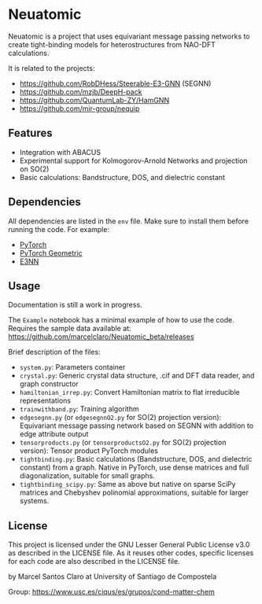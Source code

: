 # Neuatomic 

Neuatomic is a project that uses equivariant message passing networks to create tight-binding models for heterostructures from NAO-DFT calculations.

It is related to the projects:
- https://github.com/RobDHess/Steerable-E3-GNN (SEGNN)
- https://github.com/mzjb/DeepH-pack
- https://github.com/QuantumLab-ZY/HamGNN
- https://github.com/mir-group/nequip

## Features
- Integration with ABACUS
- Experimental support for Kolmogorov-Arnold Networks and projection on SO(2)
- Basic calculations: Bandstructure, DOS, and dielectric constant 

## Dependencies
All dependencies are listed in the `env` file. Make sure to install them before running the code.
For example:
* [PyTorch](https://pytorch.org/) 
* [PyTorch Geometric](https://pytorch-geometric.readthedocs.io/en/latest/)
* [E3NN](https://e3nn.org/) 

## Usage
Documentation is  still a work in progress.

The `Example` notebook has a minimal example of how to use the code.
Requires the sample data available at: https://github.com/marcelclaro/Neuatomic_beta/releases

Brief description of the files:

- `system.py`: Parameters container
- `crystal.py`: Generic crystal data structure, .cif and DFT data reader, and graph constructor
- `hamiltonian_irrep.py`: Convert Hamiltonian matrix to flat irreducible representations
- `trainwithband.py`: Training algorithm
- `edgesegnn.py` (or `edgesegnnO2.py` for SO(2) projection version): Equivariant message passing network based on SEGNN with addition to edge attribute output
- `tensorproducts.py` (or `tensorproductsO2.py` for SO(2) projection version): Tensor product PyTorch modules
- `tightbinding.py`: Basic calculations (Bandstructure, DOS, and dielectric constant) from a graph. Native in PyTorch, use dense matrices and full diagonalization, suitable for small graphs.
- `tightbinding_scipy.py`: Same as above but native on sparse SciPy matrices and Chebyshev polinomial approximations, suitable for larger systems.

## License
This project is licensed under the GNU Lesser General Public License v3.0 as described in the LICENSE file.
As it reuses other codes, specific licenses for each code are also described in the LICENSE file.


by Marcel Santos Claro at University of Santiago de Compostela

Group: https://www.usc.es/ciqus/es/grupos/cond-matter-chem 
